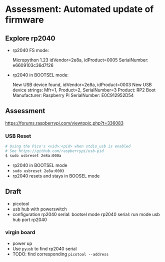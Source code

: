 # Assessment: Automated update of firmware

## Explore rp2040

* rp2040 FS mode:

  Micropython 1.23
  idVendor=2e8a, idProduct=0005
  SerialNumber: e6609103c36d7f26

* rp2040 in BOOTSEL mode:
  
  New USB device found, idVendor=2e8a, idProduct=0003
  New USB device strings: Mfr=1, Product=2, SerialNumber=3
  Product: RP2 Boot
  Manufacturer: Raspberry Pi
  SerialNumber: E0C912952D54


## Assessment

https://forums.raspberrypi.com/viewtopic.php?t=336083

### USB Reset

```bash
# Using the Pico's <vid>:<pid> when stdio_usb is enabled
# See https://github.com/raspberrypi/usb-pid
$ sudo usbreset 2e8a:000a
```

* rp2040 in BOOTSEL mode
* `sudo usbreset 2e8a:0003`
* rp2040 resets and stays in BOOSEL mode


## Draft

* picotool
* usb hub with powerswitch
* configuration
  rp2040 serial: bootsel mode
  rp2040 serial: run mode
  usb hub port rp2040

### virgin board

* power up
* Use `pyusb` to find rp2040 serial
* TODO: find corresponding `picotool --address`

